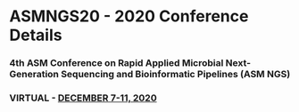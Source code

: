 # ASMNGS20 - 2020 Conference Details

### 4th ASM Conference on Rapid Applied Microbial Next-Generation Sequencing and Bioinformatic Pipelines (ASM NGS)

### VIRTUAL - [DECEMBER 7-11, 2020](https://asm.org/Events/ASM-NGS/Home)
